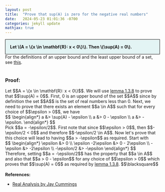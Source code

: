 ```yaml
---
layout: post
title:  "Prove that sup(A) is zero for the negative real numbers"
date:   2024-05-23 01:01:36 -0700
categories: jekyll update
mathjax: true
---
```

<div style="background-color: #E3F4F4; padding: 15px 15px 15px 15px; border:1px solid black;">
  <b>Let \(A = \{x \in \mathbf{R}: x < 0\}\). Then \(\sup(A) = 0\).</b>
</div>
For the definitions of an upper bound and the least upper bound of a set, see <a href="https://strncat.github.io/jekyll/update/2024/05/03/analysis-set-bounded.html">this</a>.
<br>
<br>
<h3>Proof:</h3>
Let $$A = \{x \in \mathbf{R}: x < 0\}$$. We will use <a href="https://strncat.github.io/jekyll/update/2024/05/05/analysis-least-upper-bound-epsilon.html">lemma 1.3.8</a> to prove that $$\sup(A) = 0$$. First, 0 is an upper bound of the set $$A$$ since by definition the set $$A$$ is the set of real numbers less than 0. Next, we need to prove that there exists an element $$a \in A$$ such that for every choice of $$\epsilon > 0$$, we have
<div>
$$
\begin{align*}
a &> \sup(A) - \epsilon \\
a &> 0 - \epsilon \\
a &> -\epsilon.
\end{align*}
$$
</div>
Pick $$a = -\epsilon/2$$. First note that since $$\epsilon > 0$$, then $$-\epsilon/2 < 0$$ and therefore $$-\epsilon/2 \in A$$. Now let's prove that this choice will lead to having $$a > -\epsilon$$ as required. Start with 
<div>
$$
\begin{align*}
\epsilon &> 0 \\
\epsilon -2\epsilon &> 0 - 2\epsilon \\
-\epsilon &> -2\epsilon \\
-\epsilon/2 &> -\epsilon
\end{align*}
$$
</div>
Therefore, setting $$a = -\epsilon/2$$ has the property that $$a \in A$$ and also that $$a > 0 - \epsilon$$ for any choice of $$\epsilon > 0$$ which proves that $$\sup(A) = 0$$ as required by <a href="https://strncat.github.io/jekyll/update/2024/05/05/analysis-least-upper-bound-epsilon.html">lemma 1.3.8</a>. 
$$\blacksquare$$
<br>
<br>
<!------------------------------------------------------------------------------------>
<b>References:</b>
<ul>
<li><a href="https://www.amazon.com/Real-Analysis-Long-Form-Mathematics-Textbook/dp/1724510126">Real Analysis by Jay Cummings</a></li>
</ul>